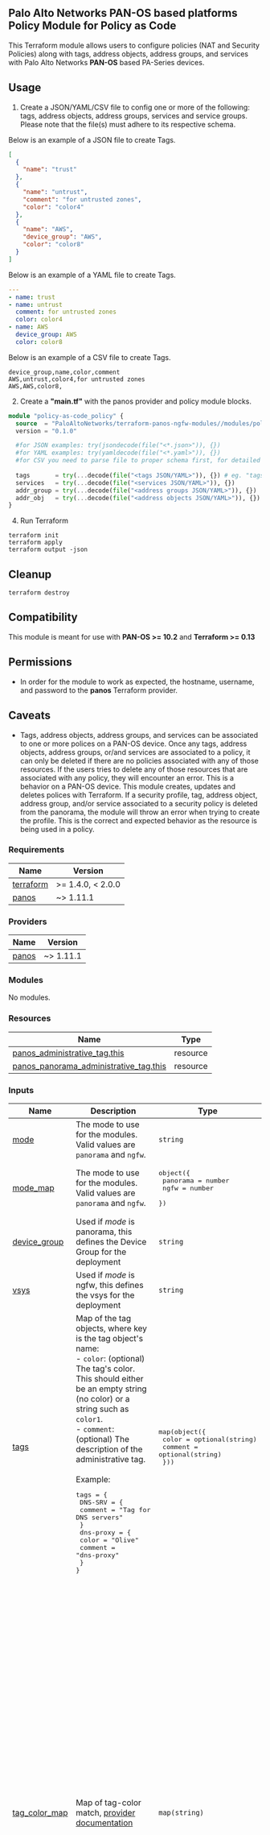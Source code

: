 Palo Alto Networks PAN-OS based platforms Policy Module for Policy as Code
---
This Terraform module allows users to configure policies (NAT and Security Policies) along with tags, address objects,
address groups, and services with Palo Alto Networks **PAN-OS** based PA-Series devices.

Usage
---

1. Create a JSON/YAML/CSV file to config one or more of the following: tags, address objects, address groups, services and service groups. Please note that the file(s) must adhere to its respective schema.

Below is an example of a JSON file to create Tags.

```json
[
  {
    "name": "trust"
  },
  {
    "name": "untrust",
    "comment": "for untrusted zones",
    "color": "color4"
  },
  {
    "name": "AWS",
    "device_group": "AWS",
    "color": "color8"
  }
]
```

Below is an example of a YAML file to create Tags.

```yaml
---
- name: trust
- name: untrust
  comment: for untrusted zones
  color: color4
- name: AWS
  device_group: AWS
  color: color8
```

Below is an example of a CSV file to create Tags.
```csv
device_group,name,color,comment
AWS,untrust,color4,for untrusted zones
AWS,AWS,color8,
```

2. Create a **"main.tf"** with the panos provider and policy module blocks.

```terraform
module "policy-as-code_policy" {
  source  = "PaloAltoNetworks/terraform-panos-ngfw-modules//modules/policy"
  version = "0.1.0"

  #for JSON examples: try(jsondecode(file("<*.json>")), {})
  #for YAML examples: try(yamldecode(file("<*.yaml>")), {})
  #for CSV you need to parse file to proper schema first, for detailed view see examples. 
  
  tags       = try(...decode(file("<tags JSON/YAML>")), {}) # eg. "tags.json"
  services   = try(...decode(file("<services JSON/YAML>")), {})
  addr_group = try(...decode(file("<address groups JSON/YAML>")), {})
  addr_obj   = try(...decode(file("<address objects JSON/YAML>")), {})
}
```

4. Run Terraform

```
terraform init
terraform apply
terraform output -json
```

Cleanup
---

```
terraform destroy
```

Compatibility
---
This module is meant for use with **PAN-OS >= 10.2** and **Terraform >= 0.13**

Permissions
---

* In order for the module to work as expected, the hostname, username, and password to the **panos** Terraform provider.

Caveats
---

* Tags, address objects, address groups, and services can be associated to one or more polices on a PAN-OS device. Once
  any tags, address objects, address groups, or/and services are associated to a policy, it can only be deleted if there
  are no policies associated with any of those resources. If the users tries to delete any of those resources that are
  associated with any policy, they will encounter an error. This is a behavior on a PAN-OS device. This module creates,
  updates and deletes polices with Terraform. If a security profile, tag, address object, address group, and/or service
  associated to a security policy is deleted from the panorama, the module will throw an error when trying to create the
  profile. This is the correct and expected behavior as the resource is being used in a policy.


<!-- BEGINNING OF PRE-COMMIT-TERRAFORM DOCS HOOK -->
### Requirements

| Name | Version |
|------|---------|
| <a name="requirement_terraform"></a> [terraform](#requirement\_terraform) | >= 1.4.0, < 2.0.0 |
| <a name="requirement_panos"></a> [panos](#requirement\_panos) | ~> 1.11.1 |

### Providers

| Name | Version |
|------|---------|
| <a name="provider_panos"></a> [panos](#provider\_panos) | ~> 1.11.1 |

### Modules

No modules.

### Resources

| Name | Type |
|------|------|
| [panos_administrative_tag.this](https://registry.terraform.io/providers/PaloAltoNetworks/panos/latest/docs/resources/administrative_tag) | resource |
| [panos_panorama_administrative_tag.this](https://registry.terraform.io/providers/PaloAltoNetworks/panos/latest/docs/resources/panorama_administrative_tag) | resource |

### Inputs

| Name | Description | Type | Default | Required |
|------|-------------|------|---------|:--------:|
| <a name="input_mode"></a> [mode](#input\_mode) | The mode to use for the modules. Valid values are `panorama` and `ngfw`. | `string` | n/a | yes |
| <a name="input_mode_map"></a> [mode\_map](#input\_mode\_map) | The mode to use for the modules. Valid values are `panorama` and `ngfw`. | <pre>object({<br>    panorama = number<br>    ngfw     = number<br>  })</pre> | <pre>{<br>  "ngfw": 1,<br>  "panorama": 0<br>}</pre> | no |
| <a name="input_device_group"></a> [device\_group](#input\_device\_group) | Used if _mode_ is panorama, this defines the Device Group for the deployment | `string` | `"shared"` | no |
| <a name="input_vsys"></a> [vsys](#input\_vsys) | Used if _mode_ is ngfw, this defines the vsys for the deployment | `string` | `"vsys1"` | no |
| <a name="input_tags"></a> [tags](#input\_tags) | Map of the tag objects, where key is the tag object's name:<br>- `color`: (optional) The tag's color. This should either be an empty string (no color) or a string such as `color1`.<br>- `comment`: (optional) The description of the administrative tag.<br><br>Example:<pre>tags = {<br>  DNS-SRV = {<br>    comment = "Tag for DNS servers"<br>  }<br>  dns-proxy = {<br>    color   = "Olive"<br>    comment = "dns-proxy"<br>  }<br>}</pre> | <pre>map(object({<br>    color   = optional(string)<br>    comment = optional(string)<br>  }))</pre> | `{}` | no |
| <a name="input_tag_color_map"></a> [tag\_color\_map](#input\_tag\_color\_map) | Map of tag-color match, [provider documentation](https://registry.terraform.io/providers/PaloAltoNetworks/panos/latest/docs/resources/administrative_tag) | `map(string)` | <pre>{<br>  "azure_blue": "color24",<br>  "black": "color14",<br>  "blue": "color3",<br>  "blue_gray": "color12",<br>  "blue_violet": "color30",<br>  "brown": "color16",<br>  "burnt_sienna": "color41",<br>  "cerulean_blue": "color25",<br>  "chestnut": "color42",<br>  "cobalt_blue": "color28",<br>  "copper": "color5",<br>  "cyan": "color10",<br>  "forest_green": "color22",<br>  "gold": "color15",<br>  "gray": "color8",<br>  "green": "color2",<br>  "lavender": "color33",<br>  "light_gray": "color11",<br>  "light_green": "color9",<br>  "lime": "color13",<br>  "magenta": "color38",<br>  "mahogany": "color40",<br>  "maroon": "color19",<br>  "medium_blue": "color27",<br>  "medium_rose": "color32",<br>  "medium_violet": "color31",<br>  "midnight_blue": "color26",<br>  "olive": "color17",<br>  "orange": "color6",<br>  "orchid": "color34",<br>  "peach": "color36",<br>  "purple": "color7",<br>  "red": "color1",<br>  "red_orange": "color20",<br>  "red_violet": "color39",<br>  "salmon": "color37",<br>  "thistle": "color35",<br>  "turquoise_blue": "color23",<br>  "violet_blue": "color29",<br>  "yellow": "color4",<br>  "yellow_orange": "color21"<br>}</pre> | no |

### Outputs

| Name | Description |
|------|-------------|
| <a name="output_panorama_administrative_tags"></a> [panorama\_administrative\_tags](#output\_panorama\_administrative\_tags) | n/a |
| <a name="output_panos_administrative_tag"></a> [panos\_administrative\_tag](#output\_panos\_administrative\_tag) | n/a |
<!-- END OF PRE-COMMIT-TERRAFORM DOCS HOOK -->